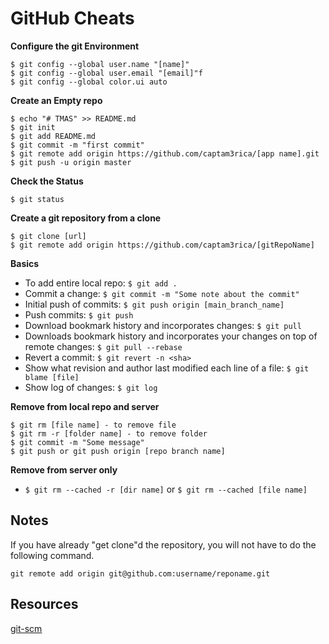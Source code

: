 # GitHub Cheats

**Configure the git Environment**  

    $ git config --global user.name "[name]"
    $ git config --global user.email "[email]"f
    $ git config --global color.ui auto

**Create an Empty repo**

    $ echo "# TMAS" >> README.md
    $ git init
    $ git add README.md
    $ git commit -m "first commit"
    $ git remote add origin https://github.com/captam3rica/[app name].git
    $ git push -u origin master

**Check the Status**

    $ git status

**Create a git repository from a clone**

    $ git clone [url]
    $ git remote add origin https://github.com/captam3rica/[gitRepoName]

**Basics**

- To add entire local repo: `$ git add .`
- Commit a change: `$ git commit -m "Some note about the commit"`
- Initial push of commits: `$ git push origin [main_branch_name]`
- Push commits: `$ git push`
- Download bookmark history and incorporates changes: `$ git pull`  
- Downloads bookmark history and incorporates your changes on top of
remote changes: `$ git pull --rebase`  
- Revert a commit: `$ git revert -n <sha>`  
- Show what revision and author last modified each line of a file: `$ git blame [file]`  
- Show log of changes: `$ git log`  

**Remove from local repo and server**

    $ git rm [file name] - to remove file
    $ git rm -r [folder name] - to remove folder
    $ git commit -m "Some message"
    $ git push or git push origin [repo branch name]

**Remove from server only**

- `$ git rm --cached -r [dir name]` or `$ git rm --cached [file name]`


## Notes

If you have already "get clone"d the repository, you will not have to do the
following command.

    git remote add origin git@github.com:username/reponame.git

## Resources

[git-scm](https://git-scm.com/book/en/v2/Customizing-Git-Git-Configuration)
